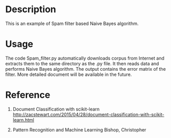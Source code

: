 Description
=============
This is an example of Spam filter based Naive Bayes algorithm. 

Usage
========
The code Spam_filter.py automatically downloads corpus from Internet and extracts them
to the same directory as the .py file. It then reads data and performs Naive Bayes
algorithm. The output contains the error matrix of the filter. More detailed document
will be available in the future. 

Reference
========
1. Document Classification with scikit-learn
   http://zacstewart.com/2015/04/28/document-classification-with-scikit-learn.html

2. Pattern Recognition and Machine Learning
   Bishop, Christopher
